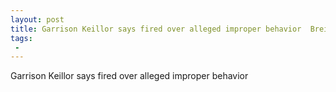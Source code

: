 ```yaml
---
layout: post
title: Garrison Keillor says fired over alleged improper behavior  Breitbart
tags:
 -
---
```

Garrison Keillor says fired over alleged improper behavior
